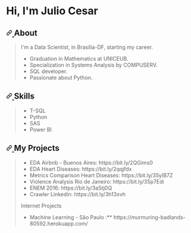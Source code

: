<html>
<body>
  
# **Hi, I'm Julio Cesar**
###  
<h2>
  <a id="user-content-sobre-mim" class="anchor" ariahidden="true" href="#sobre-mim">
    <svg class="octicon octicon-link" viewBox="0 0 16 16" version="1.1" width="16" height="16" aria-hidden="true">
      <path fill-rule="evenodd" d="M7.775 3.275a.75.75 0 001.06 1.06l1.25-1.25a2 2 0 112.83 2.83l-2.5 2.5a2 2 0 01-2.83 0 .75.75 0 00-1.06 1.06 3.5 3.5 0 004.95 0l2.5-2.5a3.5 3.5 0 00-4.95-4.95l-1.25 1.25zm-4.69 9.64a2 2 0 010-2.83l2.5-2.5a2 2 0 012.83 0 .75.75 0 001.06-1.06 3.5 3.5 0 00-4.95 0l-2.5 2.5a3.5 3.5 0 004.95 4.95l1.25-1.25a.75.75 0 00-1.06-1.06l-1.25 1.25a2 2 0 01-2.83 0z">
      </path>
    </svg>
  </a>
  About
</h2>
<blockquote>

I'm a Data Scientist, in Brasília-DF, starting my career.

* Graduation in Mathematics at UNICEUB.
* Specialization in Systems Analysis by COMPUSERV.
* SQL developer.
* Passionate about Python.
  
  
</blockquote>

<h2>
  <a id="user-content-skills" class="anchor" aria-hidden="true" href="#Skills">
    <svg class="octicon octicon-link" viewBox="0 0 16 16" version="1.1" width="16" height="16" aria-hidden="true">
      <path fill-rule="evenodd" d="M7.775 3.275a.75.75 0 001.06 1.06l1.25-1.25a2 2 0 112.83 2.83l-2.5 2.5a2 2 0 01-2.83 0 .75.75 0 00-1.06 1.06 3.5 3.5 0 004.95 0l2.5-2.5a3.5 3.5 0 00-4.95-4.95l-1.25 1.25zm-4.69 9.64a2 2 0 010-2.83l2.5-2.5a2 2 0 012.83 0 .75.75 0 001.06-1.06 3.5 3.5 0 00-4.95 0l-2.5 2.5a3.5 3.5 0 004.95 4.95l1.25-1.25a.75.75 0 00-1.06-1.06l-1.25 1.25a2 2 0 01-2.83 0z">
      </path>
    </svg>
  </a>
  Skills
</h2>

<blockquote>
<ul>
<li> T-SQL 
<li> Python 
<li> SAS
<li> Power BI
</ul>
</blockquote>

</blockquote>
<h2>
  <a id="user-content-stack" class="anchor" aria-hidden="true" href="#stack">
    <svg class="octicon octicon-link" viewBox="0 0 16 16" version="1.1" width="16" height="16" aria-hidden="true">
    <path fill-rule="evenodd" d="M7.775 3.275a.75.75 0 001.06 1.06l1.25-1.25a2 2 0 112.83 2.83l-2.5 2.5a2 2 0 01-2.83 0 .75.75 0 00-1.06 1.06 3.5 3.5 0 004.95 0l2.5-2.5a3.5 3.5 0 00-4.95-4.95l-1.25 1.25zm-4.69 9.64a2 2 0 010-2.83l2.5-2.5a2 2 0 012.83 0 .75.75 0 001.06-1.06 3.5 3.5 0 00-4.95 0l-2.5 2.5a3.5 3.5 0 004.95 4.95l1.25-1.25a.75.75 0 00-1.06-1.06l-1.25 1.25a2 2 0 01-2.83 0z">
    </path>
    </svg>
  </a>
  My Projects
</h2>

<blockquote>

<ul>
<li> EDA Airbnb - Buenos Aires: https://bit.ly/2QGims0
<li> EDA Heart Diseases: https://bit.ly/2qqjfdx
<li> Metrics Comparison Heart Diseases: https://bit.ly/35yIB7Z 
<li> Violence Analysis Rio de Janeiro: https://bit.ly/35p7Edi
<li> ENEM 2016: https://bit.ly/3aStj0Q
<li> Crawler Linkedin: https://bit.ly/3h13xvh
</ul>

Internet Projects
<ul>
<li> Machine Learning - São Paulo :** https://murmuring-badlands-80592.herokuapp.com/  
</ul>
</blockquote>
<!--
<a href="https://www.linkedin.com/in/julio-sao-pedro/">
<svg xmlns="http://www.w3.org/2000/svg" xmlns:xlink="http://www.w3.org/1999/xlink" width="150" height="20" role="img" aria-label="Linkedin: Julio Sao Pedro"><title>Linkedin: Julio Sao Pedro</title><linearGradient id="s" x2="0" y2="100%"><stop offset="0" stop-color="#bbb" stop-opacity=".1"/><stop offset="1" stop-opacity=".1"/></linearGradient><clipPath id="r"><rect width="150" height="20" rx="3" fill="#fff"/></clipPath><g clip-path="url(#r)"><rect width="55" height="20" fill="#555"/><rect x="55" width="95" height="20" fill="#007ec6"/><rect width="150" height="20" fill="url(#s)"/></g><g fill="#fff" text-anchor="middle" font-family="Verdana,Geneva,DejaVu Sans,sans-serif" text-rendering="geometricPrecision" font-size="110"><text aria-hidden="true" x="285" y="150" fill="#010101" fill-opacity=".3" transform="scale(.1)" textLength="450">Linkedin</text><text x="285" y="140" transform="scale(.1)" fill="#fff" textLength="450">Linkedin</text><text aria-hidden="true" x="1015" y="150" fill="#010101" fill-opacity=".3" transform="scale(.1)" textLength="850">Julio Sao Pedro</text><text x="1015" y="140" transform="scale(.1)" fill="#fff" textLength="850">Julio Sao Pedro</text></g></svg>
<a>


Estatisticas

[![Anurag's github stats](https://github-readme-stats.vercel.app/api?username=juliosaopedro)](https://github.com/anuraghazra/github-readme-stats)

</body>
</html>
  
  
  




